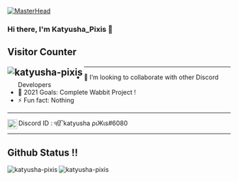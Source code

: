 [![MasterHead](https://media.discordapp.net/attachments/864375456283361280/865052447487557672/New_Project_5.png)](https://achar.ml)
### Hi there, I'm Katyusha_Pixis 👋

## Visitor Counter <p><img align="left" src="https://profile-counter.glitch.me/kermit-xaro/count.svg" alt="katyusha-pixis" /></p>






---

- 👯 I’m looking to collaborate with other Discord Developers
- 🥅 2021 Goals: Complete Wabbit Project !
- ⚡ Fun fact: Nothing
---


<img align="left" alt="codeSTACKr | Instagram" width="22px" src="https://media.discordapp.net/attachments/832678285808500738/832678621143367761/91_Discord_logo_logos-512.webp?width=461&height=461" /> Discord ID : ੴ katyusha ριЖιs#6080


---
## Github Status !!
<p><img align="left" src="https://github-readme-stats.vercel.app/api/top-langs?username=katyusha-pixis&show_icons=true&locale=en&layout=compact" alt="katyusha-pixis" /></p>
<p><img align="left" src="https://github-readme-stats.vercel.app/api?username=katyusha-pixis&show_icons=true&locale=en" alt="katyusha-pixis" /></p>









[instagram]: https://instagram.com/kermit_xaro
[soundcloud]: https://soundcloud.com/user-618298858
